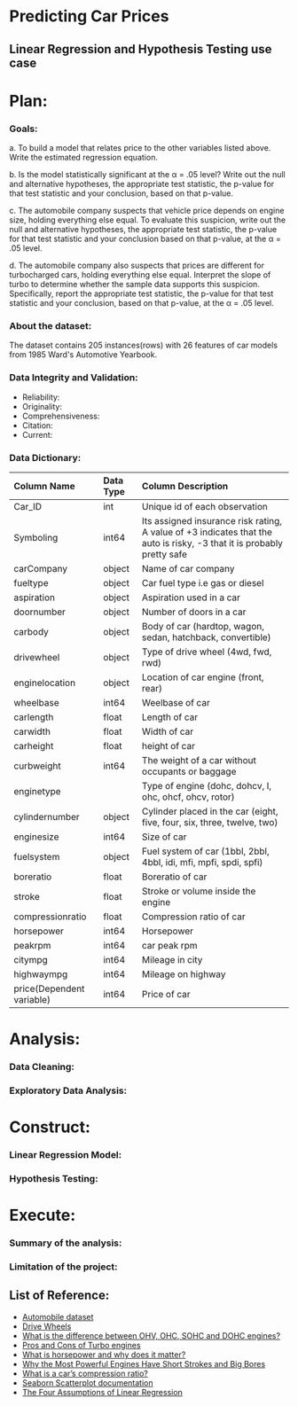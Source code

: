 # Predicting Car Prices
## Linear Regression and Hypothesis Testing use case

# Plan:

### Goals:

a. To build a model that relates price to the other variables listed above. Write the estimated regression equation.

b. Is the model statistically significant at the α = .05 level? Write out the null and alternative hypotheses, the appropriate test statistic, the p-value for that test statistic and your conclusion, based on that p-value.

c. The automobile company suspects that vehicle price depends on engine size, holding everything else equal. To evaluate this suspicion, write out the null and alternative hypotheses, the appropriate test statistic, the p-value for that test statistic and your conclusion based on that p-value, at the α = .05 level.

d. The automobile company also suspects that prices are different for turbocharged cars, holding everything else equal. Interpret the slope of turbo to determine whether the sample data supports this suspicion. Specifically, report the appropriate test statistic, the p-value for that test statistic and your conclusion, based on that p-value, at the α = .05 level.

### About the dataset: 
The dataset contains 205 instances(rows) with 26 features of car models from 1985 Ward's Automotive Yearbook.

### Data Integrity and Validation:

* Reliability:
* Originality:
* Comprehensiveness:
* Citation:
* Current:

### Data Dictionary:
| Column Name | Data Type | Column Description |
| :--- | :--- | :--- |
| Car_ID | int | Unique id of each observation	|	
| Symboling | int64 |	Its assigned insurance risk rating, A value of +3 indicates that the auto is risky, -3 that it is probably pretty safe |	
| carCompany | object | Name of car company |
| fueltype | object | Car fuel type i.e gas or diesel |
| aspiration | object | Aspiration used in a car |
| doornumber | object | Number of doors in a car |	
| carbody | object |	Body of car (hardtop, wagon, sedan, hatchback, convertible) |
| drivewheel | object | Type of drive wheel (4wd, fwd, rwd) |	
| enginelocation | object | Location of car engine (front, rear)	|	
| wheelbase | int64 | Weelbase of car |
| carlength	| float | Length of car |
| carwidth | float | Width of car |
| carheight	| float | height of car |		
| curbweight | int64 |	The weight of a car without occupants or baggage |
| enginetype || Type of engine (dohc, dohcv, l, ohc, ohcf, ohcv, rotor) |
| cylindernumber | object | Cylinder placed in the car (eight, five, four, six, three, twelve, two) |
| enginesize | int64 | Size of car |
| fuelsystem | object | Fuel system of car (1bbl, 2bbl, 4bbl, idi, mfi, mpfi, spdi, spfi)	|	
| boreratio | float | Boreratio of car |
| stroke | float | Stroke or volume inside the engine |
| compressionratio | float | Compression ratio of car	|	
| horsepower | int64 | Horsepower |
| peakrpm | int64 | car peak rpm |	
| citympg | int64 | Mileage in city |		
| highwaympg | int64 | Mileage on highway |		
| price(Dependent variable)	| int64 |	Price of car |		


# Analysis:

### Data Cleaning:
### Exploratory Data Analysis:

# Construct:

### Linear Regression Model:
### Hypothesis Testing:

# Execute:
### Summary of the analysis:

### Limitation of the project:

## List of Reference:

* [Automobile dataset](https://www.kaggle.com/datasets/fazilbtopal/auto85)
* [Drive Wheels](https://gomechanic.in/blog/drivetrains-explained/)
* [What is the difference between OHV, OHC, SOHC and DOHC engines?](https://www.samarins.com/glossary/dohc.html)
* [Pros and Cons of Turbo engines](https://www.samarins.com/check/turbo-car.html)
* [What is horsepower and why does it matter?](https://www.carwow.co.uk/guides/glossary/what-is-horsepower)
* [Why the Most Powerful Engines Have Short Strokes and Big Bores](https://www.roadandtrack.com/car-culture/a30443334/engine-stroke-vs-bore-explained/)
* [What is a car’s compression ratio?](https://www.torque.com.sg/features/what-is-a-cars-compression-ratio/)
* [Seaborn Scatterplot documentation](https://seaborn.pydata.org/generated/seaborn.scatterplot.html)
* [The Four Assumptions of Linear Regression](https://www.statology.org/linear-regression-assumptions/)
